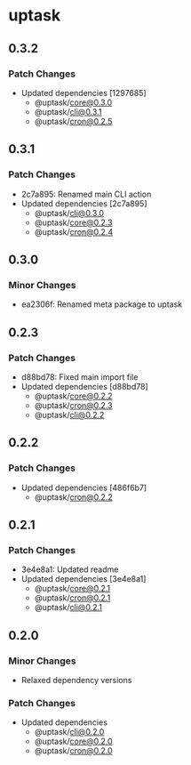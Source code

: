 # uptask

## 0.3.2

### Patch Changes

- Updated dependencies [1297685]
  - @uptask/core@0.3.0
  - @uptask/cli@0.3.1
  - @uptask/cron@0.2.5

## 0.3.1

### Patch Changes

- 2c7a895: Renamed main CLI action
- Updated dependencies [2c7a895]
  - @uptask/cli@0.3.0
  - @uptask/core@0.2.3
  - @uptask/cron@0.2.4

## 0.3.0

### Minor Changes

- ea2306f: Renamed meta package to uptask

## 0.2.3

### Patch Changes

- d88bd78: Fixed main import file
- Updated dependencies [d88bd78]
  - @uptask/core@0.2.2
  - @uptask/cron@0.2.3
  - @uptask/cli@0.2.2

## 0.2.2

### Patch Changes

- Updated dependencies [486f6b7]
  - @uptask/cron@0.2.2

## 0.2.1

### Patch Changes

- 3e4e8a1: Updated readme
- Updated dependencies [3e4e8a1]
  - @uptask/core@0.2.1
  - @uptask/cron@0.2.1
  - @uptask/cli@0.2.1

## 0.2.0

### Minor Changes

- Relaxed dependency versions

### Patch Changes

- Updated dependencies
  - @uptask/cli@0.2.0
  - @uptask/core@0.2.0
  - @uptask/cron@0.2.0
